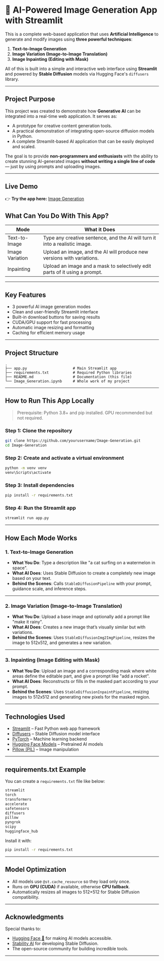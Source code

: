 # 🎨 AI-Powered Image Generation App with Streamlit

This is a complete web-based application that uses **Artificial Intelligence** to generate and modify images using **three powerful techniques**:  
1. **Text-to-Image Generation**  
2. **Image Variation (Image-to-Image Translation)**  
3. **Image Inpainting (Editing with Mask)**  

All of this is built into a simple and interactive web interface using **Streamlit** and powered by **Stable Diffusion** models via Hugging Face's `diffusers` library.

---

## Project Purpose

This project was created to demonstrate how **Generative AI** can be integrated into a real-time web application. It serves as:
- A prototype for creative content generation tools.
- A practical demonstration of integrating open-source diffusion models in Python.
- A complete Streamlit-based AI application that can be easily deployed and scaled.

The goal is to provide **non-programmers and enthusiasts** with the ability to create stunning AI-generated images **without writing a single line of code** — just by using prompts and uploading images.

---

##  Live Demo                                       

👉 **Try the app here:** [Image Generation](https://0be1e98ffdd0.ngrok-free.app/)

## What Can You Do With This App?

| Mode              | What it Does                                                                 |
|------------------|-------------------------------------------------------------------------------|
| Text-to-Image  | Type any creative sentence, and the AI will turn it into a realistic image. |
| Image Variation| Upload an image, and the AI will produce new versions with variations.       |
| Inpainting     | Upload an image and a mask to selectively edit parts of it using a prompt.   |

---

## Key Features

- 3 powerful AI image generation modes  
- Clean and user-friendly Streamlit interface  
- Built-in download buttons for saving results  
- CUDA/GPU support for fast processing  
- Automatic image resizing and formatting  
- Caching for efficient memory usage  

---

## Project Structure

```
.
├── app.py                     # Main Streamlit app
├── requirements.txt           # Required Python libraries
├── README.md                  # Documentation (this file)
└── Image_Generation.ipynb     # Whole work of my project
```

---

## How to Run This App Locally

> Prerequisite: Python 3.8+ and pip installed. GPU recommended but not required.

### Step 1: Clone the repository
```bash
git clone https://github.com/yourusername/Image-Generation.git
cd Image-Generation
```

### Step 2: Create and activate a virtual environment
```bash
python -m venv venv
venv\Scripts\activate
```

### Step 3: Install dependencies
```bash
pip install -r requirements.txt
```

### Step 4: Run the Streamlit app
```bash
streamlit run app.py
```

---

## How Each Mode Works

### 1. Text-to-Image Generation
- **What You Do**: Type a description like "a cat surfing on a watermelon in space".
- **What AI Does**: Uses Stable Diffusion to create a completely new image based on your text.
- **Behind the Scenes**: Calls `StableDiffusionPipeline` with your prompt, guidance scale, and inference steps.

---

### 2. Image Variation (Image-to-Image Translation)
- **What You Do**: Upload a base image and optionally add a prompt like "make it rainy".
- **What AI Does**: Creates a new image that’s visually similar but with variations.
- **Behind the Scenes**: Uses `StableDiffusionImg2ImgPipeline`, resizes the image to 512x512, and generates a new variation.

---

### 3. Inpainting (Image Editing with Mask)
- **What You Do**: Upload an image and a corresponding mask where white areas define the editable part, and give a prompt like "add a rocket".
- **What AI Does**: Reconstructs or fills in the masked part according to your prompt.
- **Behind the Scenes**: Uses `StableDiffusionInpaintPipeline`, resizing images to 512x512 and generating new pixels for the masked region.

---

## Technologies Used

- [Streamlit](https://streamlit.io/) – Fast Python web app framework  
- [Diffusers](https://github.com/huggingface/diffusers) – Stable Diffusion model interface  
- [PyTorch](https://pytorch.org/) – Machine learning backend  
- [Hugging Face Models](https://huggingface.co/runwayml/stable-diffusion-v1-5) – Pretrained AI models  
- [Pillow (PIL)](https://python-pillow.org/) – Image manipulation  

---

## requirements.txt Example

You can create a `requirements.txt` file like below:

```txt
streamlit
torch
transformers
accelerate
safetensors
diffusers
pillow
pyngrok
scipy
huggingface_hub
```

Install it with:
```bash
pip install -r requirements.txt
```

---

## Model Optimization

- All models use `@st.cache_resource` so they load only once.
- Runs on **GPU (CUDA)** if available, otherwise **CPU fallback**.
- Automatically resizes all images to 512×512 for Stable Diffusion compatibility.

---

## Acknowledgments

Special thanks to:
- [Hugging Face 🤗](https://huggingface.co) for making AI models accessible.
- [Stability AI](https://stability.ai/) for developing Stable Diffusion.
- The open-source community for building incredible tools.

---
